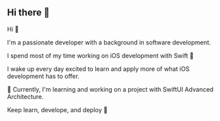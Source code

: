 ## Hi there 👋

Hi 👋

I'm a passionate developer with a background in software development.

I spend most of my time working on iOS development with Swift 🦉

I wake up every day excited to learn and apply more of what iOS development has to offer. 

:speech_balloon: Currently, I'm learning and working on a project with SwiftUI Advanced Architecture.

Keep learn, develope, and deploy :running:
